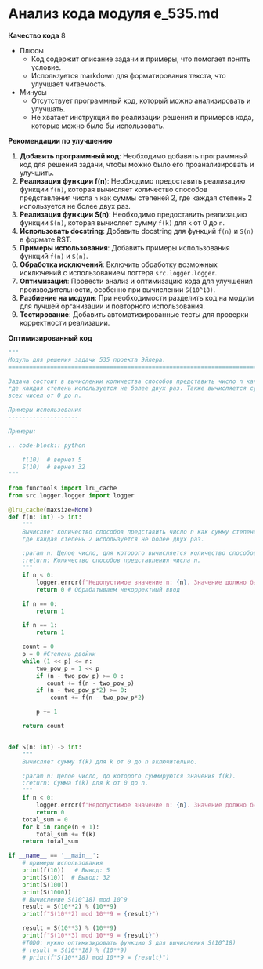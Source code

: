 # Анализ кода модуля e_535.md

**Качество кода**
8
-  Плюсы
    - Код содержит описание задачи и примеры, что помогает понять условие.
    - Используется markdown для форматирования текста, что улучшает читаемость.
-  Минусы
    -  Отсутствует программный код, который можно анализировать и улучшать.
    -  Не хватает инструкций по реализации решения и примеров кода, которые можно было бы использовать.

**Рекомендации по улучшению**
1. **Добавить программный код**: Необходимо добавить программный код для решения задачи, чтобы можно было его проанализировать и улучшить.
2. **Реализация функции f(n)**: Необходимо предоставить реализацию функции `f(n)`, которая вычисляет количество способов представления числа `n` как суммы степеней 2, где каждая степень 2 используется не более двух раз.
3. **Реализация функции S(n)**: Необходимо предоставить реализацию функции `S(n)`, которая вычисляет сумму `f(k)` для `k` от 0 до `n`.
4. **Использовать docstring**: Добавить docstring для функций `f(n)` и `S(n)` в формате RST.
5. **Примеры использования**: Добавить примеры использования функций `f(n)` и `S(n)`.
6. **Обработка исключений**: Включить обработку возможных исключений с использованием логгера `src.logger.logger`.
7. **Оптимизация**: Провести анализ и оптимизацию кода для улучшения производительности, особенно при вычислении `S(10^18)`.
8. **Разбиение на модули**: При необходимости разделить код на модули для лучшей организации и повторного использования.
9. **Тестирование**: Добавить автоматизированные тесты для проверки корректности реализации.

**Оптимизированный код**
```python
"""
Модуль для решения задачи 535 проекта Эйлера.
=========================================================================================

Задача состоит в вычислении количества способов представить число n как сумму степеней 2,
где каждая степень используется не более двух раз. Также вычисляется сумма этих способов для
всех чисел от 0 до n.

Примеры использования
--------------------

Примеры:

.. code-block:: python

    f(10)  # вернет 5
    S(10)  # вернет 32
"""

from functools import lru_cache
from src.logger.logger import logger

@lru_cache(maxsize=None)
def f(n: int) -> int:
    """
    Вычисляет количество способов представить число n как сумму степеней 2,
    где каждая степень 2 используется не более двух раз.

    :param n: Целое число, для которого вычисляется количество способов.
    :return: Количество способов представления числа n.
    """
    if n < 0:
        logger.error(f"Недопустимое значение n: {n}. Значение должно быть неотрицательным.")
        return 0 # Обрабатываем некорректный ввод

    if n == 0:
        return 1

    if n == 1:
        return 1

    count = 0
    p = 0 #Степень двойки
    while (1 << p) <= n:
        two_pow_p = 1 << p
        if (n - two_pow_p) >= 0 :
           count += f(n - two_pow_p)
        if (n - two_pow_p*2) >= 0:
            count += f(n - two_pow_p*2)

        p += 1

    return count


def S(n: int) -> int:
    """
    Вычисляет сумму f(k) для k от 0 до n включительно.

    :param n: Целое число, до которого суммируются значения f(k).
    :return: Сумма f(k) для k от 0 до n.
    """
    if n < 0:
        logger.error(f"Недопустимое значение n: {n}. Значение должно быть неотрицательным.")
        return 0
    total_sum = 0
    for k in range(n + 1):
        total_sum += f(k)
    return total_sum

if __name__ == '__main__':
    # примеры использования
    print(f(10))   # Вывод: 5
    print(S(10))  # Вывод: 32
    print(S(100))
    print(S(1000))
    # Вычисление S(10^18) mod 10^9
    result = S(10**2) % (10**9)
    print(f"S(10**2) mod 10**9 = {result}")

    result = S(10**3) % (10**9)
    print(f"S(10**3) mod 10**9 = {result}")
    #TODO: нужно оптимизировать функцию S для вычисления S(10^18)
    # result = S(10**18) % (10**9)
    # print(f"S(10**18) mod 10**9 = {result}")
```